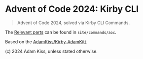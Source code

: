 # Advent of Code 2024: Kirby CLI

> Advent of Code 2024, solved via Kirby CLI Commands.

The [Relevant parts](https://github.com/adamkiss/advent-of-code-2024/tree/main/site/commands/aoc) can be found in `site/commands/aoc`.

Based on the [AdamKiss/Kirby-AdamKitt](https://github.com/adamkiss/kirby-adamkitt).

(c) 2024 Adam Kiss, unless stated otherwise.
